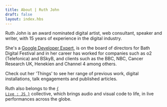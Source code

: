 ```yaml
---
title: About | Ruth John
draft: false
layout: index.hbs
---
```


Ruth John is an award nominated digital artist, web consultant, speaker and writer, with 15 years of experience in the digital industry.

She's a [Google Developer Expert](https://developers.google.com/experts/people/ruth-john), is on the board of directors for Bath Digital Festival and in her career has worked for companies such as o2 (Telefonica) and BSkyB, and clients such as the BBC, NBC, Cancer Research UK, Henekien and Channel 4 among others.

Check out her 'Things' to see her range of previous work, digital installations, talk engagements and published articles.

Ruth also belongs to the <code>[{ Live : JS }](https://livejs.network)</code> collective, which brings audio and visual code to life, in live performances across the globe.